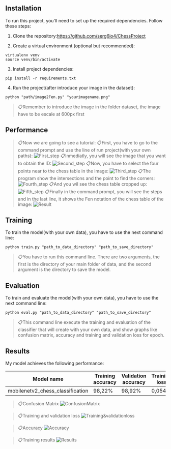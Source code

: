 ## Installation

To run this project, you'll need to set up the required dependencies. Follow these steps:

1. Clone the repository:https://github.com/serg6io4/ChessProject

2. Create a virtual environment (optional but recommended):

```env
virtualenv venv
source venv/bin/activate
```

3. Install project dependencies:

```setup
pip install -r requirements.txt
```

4. Run the project(after introduce your image in the dataset):
```setup
python "path/image2Fen.py" "yourimagename.png"
```
>📋Remember to introduce the image in the folder dataset, the image have to be escale at 600px first
## Performance
>📋Now we are going to see a tutorial:
>📋First, you have to go to the command prompt and use the line of run project(with your own paths):
![First_step](docs/Tutorial/1.jpg)
>📋Inmediatly, you will see the image that you want to obtain the ID:
![Second_step](docs/Tutorial/2.jpg)
>📋Now, you have to select the four points near to the chess table in the image:
![Third_step](docs/Tutorial/3.jpg)
>📋The program show the intersections and the point to find the corners:
![Fourth_step](docs/Tutorial/4.jpg)
>📋And you wil see the chess table cropped up:
![Fifth_step](docs/Tutorial/5.jpg)
>📋Finally in the command prompt, you will see the steps and in the last line, it shows the Fen notation of the chess table of the image:
![Result](docs/Tutorial/6.jpg)

## Training

To train the model(with your own data), you have to use the next command line:

```train
python train.py "path_to_data_directory" "path_to_save_directory"
```
>📋You have to run this command line. There are two arguments, the first is the directory of your main folder of data, and the second argument is the directory to save the model.

## Evaluation

To train and evaluate the model(with your own data), you have to use the next command line:

```eval
python eval.py "path_to_data_directory" "path_to_save_directory"
```
>📋This command line execute the training and evaluation of the classifier that will create with your own data, and show graphs like confusion matrix, accuracy and training and validation loss for epoch.

## Results 

My model achieves the following performance:

| Model name                         | Training accuracy | Validation accuracy | Training loss| validation loss|
|------------------------------------|-------------------|---------------------|--------------|----------------|
| mobilenetv2_chess_classification   |        98,22%     |         98,92%      |     0,0548   |      0,0302    |

>📋Confusion Matrix
![ConfusionMatrix](docs/Graphs/Confusion_Matrix_4.png)

>📋Training and validation loss
![Training&validationloss](docs/Graphs/entrenamiento_y_validacion_perdida_4.png)

>📋Accuracy
![Accuracy](docs/Graphs/Precision(entrenamiento_validacion)_4.png)

>📋Training results
![Results](docs/Graphs/Training_results.jpg)